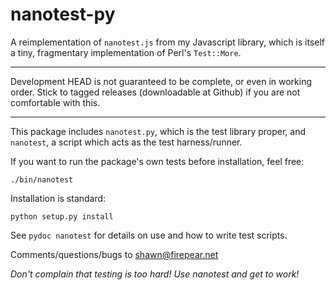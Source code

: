 nanotest-py
===========

A reimplementation of `nanotest.js` from my Javascript library, which
is itself a tiny, fragmentary implementation of Perl's `Test::More`.

----

Development HEAD is not guaranteed to be complete, or even in working
order. Stick to tagged releases (downloadable at Github) if you are
not comfortable with this.

----

This package includes `nanotest.py`, which is the test library proper,
and `nanotest`, a script which acts as the test harness/runner.

If you want to run the package's own tests before installation, feel
free:

    ./bin/nanotest

Installation is standard:

    python setup.py install

See `pydoc nanotest` for details on use and how to write test scripts.

Comments/questions/bugs to <shawn@firepear.net>

*Don't complain that testing is too hard! Use nanotest and get to work!*